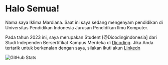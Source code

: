 # Halo Semua!  

Nama saya Iklima Mardiana. Saat ini saya sedang mengenyam pendidikan di Universitas Pendidikan Indonesia Jurusan Pendidikan Ilmu Komputer.

Pada tahun 2023 ini, saya merupakan Student [@Dicodingindonesia] dari Studi Independen Bersertifikat Kampus Merdeka di [Dicoding](https://www.dicoding.com/).
Jika Anda tertarik untuk berkenalan dengan saya, silakan ikuti akun [Linkedn](https://www.linkedin.com/in/iklima-mardiana-30ba82195/)


![GitHub Stats](https://github-readme-stats.vercel.app/api?username=iklimardiana&theme=radical)


